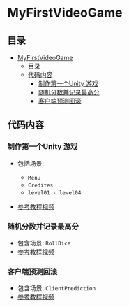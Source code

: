 # MyFirstVideoGame

## 目录

- [MyFirstVideoGame](#myfirstvideogame)
  - [目录](#目录)
  - [代码内容](#代码内容)
    - [制作第一个Unity 游戏](#制作第一个unity-游戏)
    - [随机分数并记录最高分](#随机分数并记录最高分)
    - [客户端预测回滚](#客户端预测回滚)

## 代码内容

### 制作第一个Unity 游戏

- 包括场景:

  - `Menu`
  - `Credites`
  - `level01 - level04`
- [参考教程视频](https://www.youtube.com/watch?v=IlKaB1etrik&list=PLPV2KyIb3jR5QFsefuO2RlAgWEz6EvVi6&index=2&ab_channel=Brackeys)

### 随机分数并记录最高分

- 包含场景: `RollDice`
- [参考教程视频](https://www.youtube.com/watch?v=vZU51tbgMXk&list=PLPV2KyIb3jR5QFsefuO2RlAgWEz6EvVi6&index=14&ab_channel=Brackeys)

### 客户端预测回滚

- 包含场景: `ClientPrediction`
- [参考教程视频](https://www.youtube.com/watch?v=TFLD9HWOc2k&t=175s&ab_channel=Ajackster)
